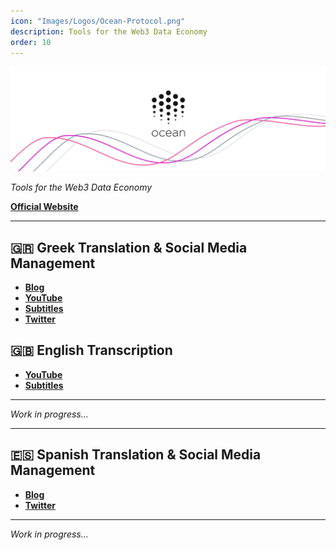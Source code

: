 ```yaml
---
icon: "Images/Logos/Ocean-Protocol.png"
description: Tools for the Web3 Data Economy
order: 10
---
```


![](../Images/Covers/Ocean-Protocol.png)

_Tools for the Web3 Data Economy_

[**Official Website**](https://oceanprotocol.com/)

---

## 🇬🇷 Greek Translation & Social Media Management

- [**Blog**](https://www.cryptoblocks.gr/s/ocean-protocol)
- [**YouTube**](https://www.youtube.com/watch?v=b9pp2UDeY_8&list=PLpjVDnIQkRBYGqTDyA3gzprnPXsWZZJHG)
- [**Subtitles**](https://gist.github.com/Xk9eboF6/71b6182a5f4adf04ae483add553ba8b7)
- [**Twitter**](https://twitter.com/CryptoBlocks_GR)

## 🇬🇧 English Transcription

- [**YouTube**](https://www.youtube.com/watch?v=b9pp2UDeY_8&list=PLpjVDnIQkRBYGqTDyA3gzprnPXsWZZJHG)
- [**Subtitles**](https://gist.github.com/Xk9eboF6/9f0c853f5b28c3c10174da34e9575398)

---

_Work in progress..._

---

## 🇪🇸 Spanish Translation & Social Media Management

- [**Blog**](https://www.oceanprotocol.es/)
- [**Twitter**](https://twitter.com/OceanProtocolEs)

---

_Work in progress..._
